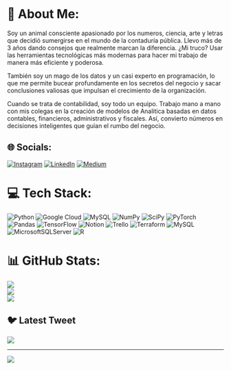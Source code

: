 # 💫 About Me:
Soy un animal consciente apasionado por los numeros, ciencia, arte y letras que decidió sumergirse en el mundo de la contaduría pública. Llevo más de 3 años dando consejos que realmente marcan la diferencia. ¿Mi truco? Usar las herramientas tecnológicas más modernas para hacer mi trabajo de manera más eficiente y poderosa.

También soy un mago de los datos y un casi experto en programación, lo que me permite bucear profundamente en los secretos del negocio y sacar conclusiones valiosas que impulsan el crecimiento de la organización.

Cuando se trata de contabilidad, soy todo un equipo. Trabajo mano a mano con mis colegas en la creación de modelos de Analitica basadas en datos contables, financieros, administrativos y fiscales. Así, convierto números en decisiones inteligentes que guían el rumbo del negocio.


## 🌐 Socials:
[![Instagram](https://img.shields.io/badge/Instagram-%23E4405F.svg?logo=Instagram&logoColor=white)](https://instagram.com/https://www.instagram.com/david.montoyas/) [![LinkedIn](https://img.shields.io/badge/LinkedIn-%230077B5.svg?logo=linkedin&logoColor=white)](https://linkedin.com/in/https://www.linkedin.com/in/david-montoya-salazar-6b080514a/) [![Medium](https://img.shields.io/badge/Medium-12100E?logo=medium&logoColor=white)](https://medium.com/@https://medium.com/@davidmontoya-bd) 

# 💻 Tech Stack:
![Python](https://img.shields.io/badge/python-3670A0?style=for-the-badge&logo=python&logoColor=ffdd54) ![Google Cloud](https://img.shields.io/badge/Google%20Cloud-%234285F4.svg?style=for-the-badge&logo=google-cloud&logoColor=white) ![MySQL](https://img.shields.io/badge/mysql-%2300f.svg?style=for-the-badge&logo=mysql&logoColor=white) ![NumPy](https://img.shields.io/badge/numpy-%23013243.svg?style=for-the-badge&logo=numpy&logoColor=white) ![SciPy](https://img.shields.io/badge/SciPy-%230C55A5.svg?style=for-the-badge&logo=scipy&logoColor=%white) ![PyTorch](https://img.shields.io/badge/PyTorch-%23EE4C2C.svg?style=for-the-badge&logo=PyTorch&logoColor=white) ![Pandas](https://img.shields.io/badge/pandas-%23150458.svg?style=for-the-badge&logo=pandas&logoColor=white) ![TensorFlow](https://img.shields.io/badge/TensorFlow-%23FF6F00.svg?style=for-the-badge&logo=TensorFlow&logoColor=white) ![Notion](https://img.shields.io/badge/Notion-%23000000.svg?style=for-the-badge&logo=notion&logoColor=white) ![Trello](https://img.shields.io/badge/Trello-%23026AA7.svg?style=for-the-badge&logo=Trello&logoColor=white) ![Terraform](https://img.shields.io/badge/terraform-%235835CC.svg?style=for-the-badge&logo=terraform&logoColor=white) ![MySQL](https://img.shields.io/badge/mysql-%2300f.svg?style=for-the-badge&logo=mysql&logoColor=white) ![MicrosoftSQLServer](https://img.shields.io/badge/Microsoft%20SQL%20Sever-CC2927?style=for-the-badge&logo=microsoft%20sql%20server&logoColor=white) ![R](https://img.shields.io/badge/r-%23276DC3.svg?style=for-the-badge&logo=r&logoColor=white)
# 📊 GitHub Stats:
![](https://github-readme-stats.vercel.app/api?username=DavidMontoyabd&theme=tokyonight&hide_border=true&include_all_commits=true&count_private=false)<br/>
![](https://github-readme-streak-stats.herokuapp.com/?user=DavidMontoyabd&theme=tokyonight&hide_border=true)<br/>
![](https://github-readme-stats.vercel.app/api/top-langs/?username=DavidMontoyabd&theme=tokyonight&hide_border=true&include_all_commits=true&count_private=false&layout=compact)

## 🐦 Latest Tweet
[![](https://gtce.itsvg.in/api?username=https://twitter.com/MontoyaDavi)](https://github.com/VishwaGauravIn/github-twitter-card-embed)

---
[![](https://visitcount.itsvg.in/api?id=DavidMontoyabd&icon=0&color=0)](https://visitcount.itsvg.in)

<!-- Proudly created with GPRM ( https://gprm.itsvg.in ) -->
